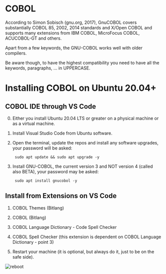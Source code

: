 # COBOL
According to Simon Sobisch (gnu.org, 2017), GnuCOBOL covers substantially COBOL 85, 2002, 2014 standards and X/Open COBOL and supports many extensions from IBM COBOL, MicroFocus COBOL, ACUCOBOL-GT and others.

Apart from a few keywords, the GNU-COBOL works well with older compilers.

Be aware though, to have the highest compatibility you need to have all the keywords, paragraphs, ... in UPPERCASE.

# Installing COBOL on Ubuntu 20.04+
## COBOL IDE through VS Code
0. Either you install Ubuntu 20.04 LTS or greater on a physical machine or as a virtual machine.

1. Install Visual Studio Code from Ubuntu software.

2. Open the terminal, update the repos and install any software upgrades, your password will be asked:

        sudo apt update && sudo apt upgrade -y

3. Install GNU-COBOL, the current version 3 and NOT version 4 (called also BETA), your password may be asked:

        sudo apt install gnucobol -y



## Install from Extensions on VS Code
1. COBOL Themes (Bitlang)

2. COBOL (Bitlang)

3. COBOL Language Dictionary - Code Spell Checker

4. COBOL Spell Checker  (this extension is dependent on COBOL Language Dictionary - point 3)

5. Restart your machine (it is optional, but always do it, just to be on the safe side).

![reboot](https://user-images.githubusercontent.com/29803730/130208470-196613a1-9329-4cf1-b4a0-b13b41f191aa.png)





